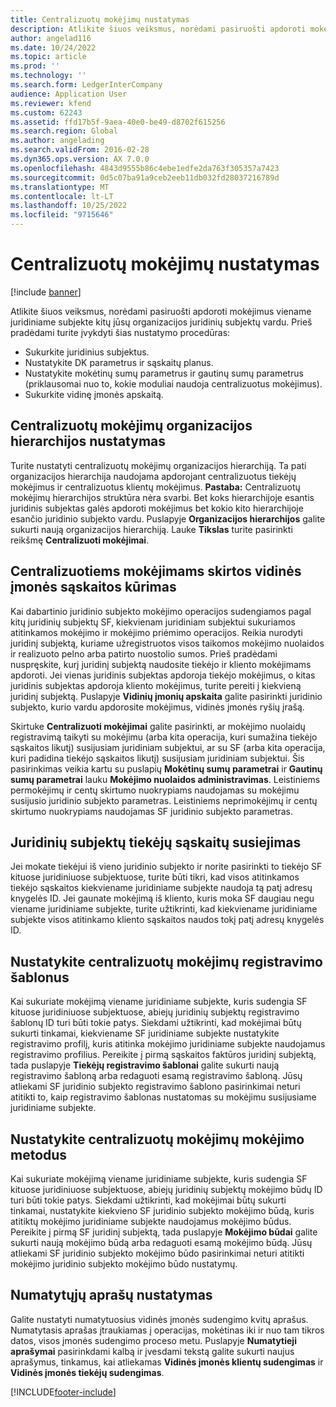 ```yaml
---
title: Centralizuotų mokėjimų nustatymas
description: Atlikite šiuos veiksmus, norėdami pasiruošti apdoroti mokėjimus viename juridiniame subjekte kitų jūsų organizacijos juridinių subjektų vardu.
author: angelad116
ms.date: 10/24/2022
ms.topic: article
ms.prod: ''
ms.technology: ''
ms.search.form: LedgerInterCompany
audience: Application User
ms.reviewer: kfend
ms.custom: 62243
ms.assetid: ffd17b5f-9aea-40e0-be49-d8702f615256
ms.search.region: Global
ms.author: angelading
ms.search.validFrom: 2016-02-28
ms.dyn365.ops.version: AX 7.0.0
ms.openlocfilehash: 4843d9555b86c4ebe1edfe2da763f305357a7423
ms.sourcegitcommit: 0d5c07ba91a9ceb2eeb11db032fd28037216789d
ms.translationtype: MT
ms.contentlocale: lt-LT
ms.lasthandoff: 10/25/2022
ms.locfileid: "9715646"
---
```

# <a name="set-up-centralized-payments"></a>Centralizuotų mokėjimų nustatymas

[!include [banner](../includes/banner.md)]

Atlikite šiuos veiksmus, norėdami pasiruošti apdoroti mokėjimus viename juridiniame subjekte kitų jūsų organizacijos juridinių subjektų vardu. Prieš pradėdami turite įvykdyti šias nustatymo procedūras:

-   Sukurkite juridinius subjektus.
-   Nustatykite DK parametrus ir sąskaitų planus.
-   Nustatykite mokėtinų sumų parametrus ir gautinų sumų parametrus (priklausomai nuo to, kokie moduliai naudoja centralizuotus mokėjimus).
-   Sukurkite vidinę įmonės apskaitą.

## <a name="set-up-an-organizational-hierarchy-for-centralized-payments"></a>Centralizuotų mokėjimų organizacijos hierarchijos nustatymas
Turite nustatyti centralizuotų mokėjimų organizacijos hierarchiją. Ta pati organizacijos hierarchija naudojama apdorojant centralizuotus tiekėjų mokėjimus ir centralizuotus klientų mokėjimus. **Pastaba:** Centralizuotų mokėjimų hierarchijos struktūra nėra svarbi. Bet koks hierarchijoje esantis juridinis subjektas galės apdoroti mokėjimus bet kokio kito hierarchijoje esančio juridinio subjekto vardu. Puslapyje **Organizacijos hierarchijos** galite sukurti naują organizacijos hierarchiją. Lauke **Tikslas** turite pasirinkti reikšmę **Centralizuoti mokėjimai**. 

## <a name="set-up-an-intercompany-account-for-centralized-payments"></a>Centralizuotiems mokėjimams skirtos vidinės įmonės sąskaitos kūrimas
Kai dabartinio juridinio subjekto mokėjimo operacijos sudengiamos pagal kitų juridinių subjektų SF, kiekvienam juridiniam subjektui sukuriamos atitinkamos mokėjimo ir mokėjimo priėmimo operacijos. Reikia nurodyti juridinį subjektą, kuriame užregistruotos visos taikomos mokėjimo nuolaidos ir realizuoto pelno arba patirto nuostolio sumos. Prieš pradėdami nuspręskite, kurį juridinį subjektą naudosite tiekėjo ir kliento mokėjimams apdoroti. Jei vienas juridinis subjektas apdoroja tiekėjo mokėjimus, o kitas juridinis subjektas apdoroja kliento mokėjimus, turite pereiti į kiekvieną juridinį subjektą. Puslapyje **Vidinių įmonių apskaita** galite pasirinkti juridinio subjekto, kurio vardu apdorosite mokėjimus, vidinės įmonės ryšių įrašą. 

Skirtuke **Centralizuoti mokėjimai** galite pasirinkti, ar mokėjimo nuolaidų registravimą taikyti su mokėjimu (arba kita operacija, kuri sumažina tiekėjo sąskaitos likutį) susijusiam juridiniam subjektui, ar su SF (arba kita operacija, kuri padidina tiekėjo sąskaitos likutį) susijusiam juridiniam subjektui. Šis pasirinkimas veikia kartu su puslapių **Mokėtinų sumų parametrai** ir **Gautinų sumų parametrai** lauku **Mokėjimo nuolaidos administravimas**. Leistiniems permokėjimų ir centų skirtumo nuokrypiams naudojamas su mokėjimu susijusio juridinio subjekto parametras. Leistiniems neprimokėjimų ir centų skirtumo nuokrypiams naudojamas SF juridinio subjekto parametras.

## <a name="map-vendor-accounts-across-legal-entities"></a>Juridinių subjektų tiekėjų sąskaitų susiejimas
Jei mokate tiekėjui iš vieno juridinio subjekto ir norite pasirinkti to tiekėjo SF kituose juridiniuose subjektuose, turite būti tikri, kad visos atitinkamos tiekėjo sąskaitos kiekviename juridiniame subjekte naudoja tą patį adresų knygelės ID. Jei gaunate mokėjimą iš kliento, kuris moka SF daugiau negu viename juridiniame subjekte, turite užtikrinti, kad kiekviename juridiniame subjekte visos atitinkamo kliento sąskaitos naudos tokį patį adresų knygelės ID.

## <a name="set-up-posting-profiles-for-centralized-payments"></a>Nustatykite centralizuotų mokėjimų registravimo šablonus
Kai sukuriate mokėjimą viename juridiniame subjekte, kuris sudengia SF kituose juridiniuose subjektuose, abiejų juridinių subjektų registravimo šablonų ID turi būti tokie patys. Siekdami užtikrinti, kad mokėjimai būtų sukurti tinkamai, kiekviename SF juridiniame subjekte nustatykite registravimo profilį, kuris atitinka mokėjimo juridiniame subjekte naudojamus registravimo profilius. Pereikite į pirmą sąskaitos faktūros juridinį subjektą, tada puslapyje **Tiekėjų registravimo šablonai** galite sukurti naują registravimo šabloną arba redaguoti esamą registravimo šabloną. Jūsų atliekami SF juridinio subjekto registravimo šablono pasirinkimai neturi atitikti to, kaip registravimo šablonas nustatomas su mokėjimu susijusiame juridiniame subjekte.

## <a name="set-up-methods-of-payment-for-centralized-payments"></a>Nustatykite centralizuotų mokėjimų mokėjimo metodus
Kai sukuriate mokėjimą viename juridiniame subjekte, kuris sudengia SF kituose juridiniuose subjektuose, abiejų juridinių subjektų mokėjimo būdų ID turi būti tokie patys. Siekdami užtikrinti, kad mokėjimai būtų sukurti tinkamai, nustatykite kiekvieno SF juridinio subjekto mokėjimo būdą, kuris atitiktų mokėjimo juridiniame subjekte naudojamus mokėjimo būdus. Pereikite į pirmą SF juridinį subjektą, tada puslapyje **Mokėjimo būdai** galite sukurti naują mokėjimo būdą arba redaguoti esamą mokėjimo būdą. Jūsų atliekami SF juridinio subjekto mokėjimo būdo pasirinkimai neturi atitikti mokėjimo juridinio subjekto mokėjimo būdo nustatymų.

## <a name="set-up-default-descriptions"></a>Numatytųjų aprašų nustatymas
Galite nustatyti numatytuosius vidinės įmonės sudengimo kvitų aprašus. Numatytasis aprašas įtraukiamas į operacijas, mokėtinas iki ir nuo tam tikros datos, visos įmonės sudengimo proceso metu. Puslapyje **Numatytieji aprašymai** pasirinkdami kalbą ir įvesdami tekstą galite sukurti naujus aprašymus, tinkamus, kai atliekamas **Vidinės įmonės klientų sudengimas** ir **Vidinės įmonės tiekėjų sudengimas**.





[!INCLUDE[footer-include](../../includes/footer-banner.md)]
